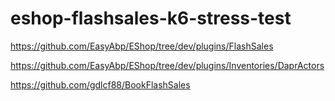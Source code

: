 # eshop-flashsales-k6-stress-test

https://github.com/EasyAbp/EShop/tree/dev/plugins/FlashSales

https://github.com/EasyAbp/EShop/tree/dev/plugins/Inventories/DaprActors

https://github.com/gdlcf88/BookFlashSales
